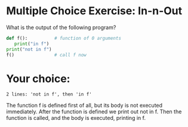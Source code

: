 # Multiple Choice Exercise: In-n-Out


What is the output of the following program?
```python
def f():          # function of 0 arguments
   print("in f")
print("not in f")
f()               # call f now
```

# Your choice: 
```
2 lines: 'not in f', then 'in f'
```
The function f is defined first of all, but its body is not executed immediately. After the function is defined we print out not in f. Then the function is called, and the body is executed, printing in f.
